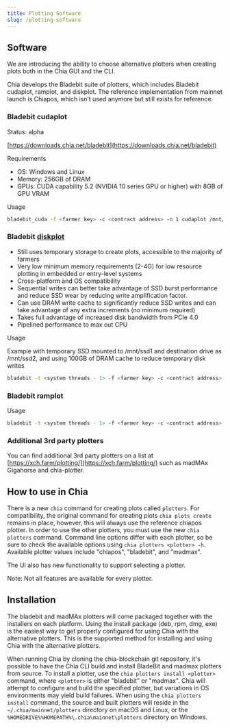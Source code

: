 ```yaml
---
title: Plotting Software
slug: /plotting-software
---
```


## Software

We are introducing the ability to choose alternative plotters when creating plots both in the Chia GUI and the CLI.

Chia develops the Bladebit suite of plotters, which includes Bladebit cudaplot, ramplot, and diskplot. The reference implementation from mainnet launch is Chiapos, which isn’t used anymore but still exists for reference.

### Bladebit cudaplot

Status: alpha

[https://downloads.chia.net/bladebit](https://downloads.chia.net/bladebit)

Requirements

- OS: Windows and Linux
- Memory: 256GB of DRAM
- GPUs: CUDA capability 5.2 (NVIDIA 10 series GPU or higher) with 8GB of GPU VRAM

Usage

```bash
bladebit_cuda -f <farmer key> -c <contract address> -n 1 cudaplot /mnt/ssd
```

### Bladebit [diskplot](https://www.chia.net/2022/08/08/announcing-bladebit-2-0/)

- Still uses temporary storage to create plots, accessible to the majority of farmers
- Very low minimum memory requirements (2-4G) for low resource plotting in embedded or entry-level systems
- Cross-platform and OS compatibility
- Sequential writes can better take advantage of SSD burst performance and reduce SSD wear by reducing write amplification factor.
- Can use DRAM write cache to significantly reduce SSD writes and can take advantage of any extra increments (no minimum required)
- Takes full advantage of increased disk bandwidth from PCIe 4.0
- Pipelined performance to max out CPU

Usage

Example with temporary SSD mounted to /mnt/ssd1 and destination drive as /mnt/ssd2, and using 100GB of DRAM cache to reduce temporary disk writes

```bash
bladebit -t <system threads - 1> -f <farmer key> -c <contract address> -n 1 diskplot -t1 /mnt/ssd1/ -b 64 --cache 100G -a /mnt/ssd2
```

### Bladebit ramplot

Usage

```bash
bladebit -t <system threads - 1> -f <farmer key> -c <contract address> -n 1 ramplot /mnt/ssd
```

### Additional 3rd party plotters

You can find additional 3rd party plotters on a list at [https://xch.farm/plotting/](https://xch.farm/plotting/) such as madMAx Gigahorse and chia-plotter.

## How to use in Chia

There is a new `chia` command for creating plots called `plotters`. For compatibility, the original command for creating plots `chia plots create` remains in place, however, this will always use the reference chiapos plotter. In order to use the other plotters, you must use the new `chia plotters` command. Command line options differ with each plotter, so be sure to check the available options using `chia plotters <plotter> -h`. Available plotter values include "chiapos", "bladebit", and "madmax".

The UI also has new functionality to support selecting a plotter.

Note: Not all features are available for every plotter.

## Installation

The bladebit and madMAx plotters will come packaged together with the installers on each platform. Using the install package (deb, rpm, dmg, exe) is the easiest way to get properly configured for using Chia with the alternative plotters. This is the supported method for installing and using Chia with the alternative plotters.

When running Chia by cloning the chia-blockchain git repository, it's possible to have the Chia CLI build and install BladeBit and madmax plotters from source. To install a plotter, use the `chia plotters install <plotter>` command, where `<plotter>` is either "bladebit" or "madmax". Chia will attempt to configure and build the specified plotter, but variations in OS environments may yield build failures. When using the `chia plotters install` command, the source and built plotters will reside in the `~/.chia/mainnet/plotters` directory on macOS and Linux, or the `%HOMEDRIVE%%HOMEPATH%\.chia\mainnet\plotters` directory on Windows.
